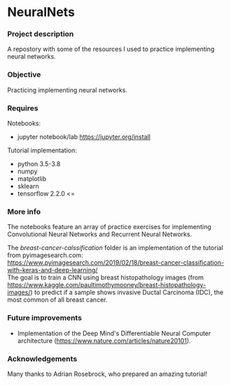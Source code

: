 # NeuralNets

### Project description

A repostory with some of the resources I used to practice implementing neural networks.


### Objective

Practicing implementing neural networks.


### Requires

Notebooks:
* jupyter notebook/lab  https://jupyter.org/install

Tutorial implementation:
* python 3.5-3.8
* numpy
* matplotlib
* sklearn
* tensorflow 2.2.0 <=

### More info


The notebooks feature an array of practice exercises for implementing Convolutional Neural Networks and Recurrent Neural Networks.

The *breast-cancer-calssification* folder is an implementation of the tutorial from pyimagesearch.com:
https://www.pyimagesearch.com/2019/02/18/breast-cancer-classification-with-keras-and-deep-learning/  
The goal is to train a CNN using breast histopathology images (from https://www.kaggle.com/paultimothymooney/breast-histopathology-images/) 
to predict if a sample shows invasive Ductal Carcinoma (IDC), the most common of all breast cancer.



### Future improvements

* Implementation of the Deep Mind's Differentiable Neural Computer architecture (https://www.nature.com/articles/nature20101).


### Acknowledgements

Many thanks to Adrian Rosebrock, who prepared an amazing tutorial!
